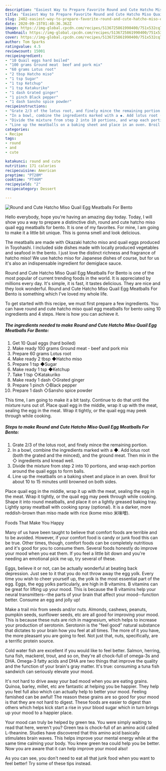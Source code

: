 ```yaml
---
description: "Easiest Way to Prepare Favorite Round and Cute Hatcho Miso Quail Egg Meatballs For Bento"
title: "Easiest Way to Prepare Favorite Round and Cute Hatcho Miso Quail Egg Meatballs For Bento"
slug: 2402-easiest-way-to-prepare-favorite-round-and-cute-hatcho-miso-quail-egg-meatballs-for-bento
date: 2020-09-15T01:40:36.362Z
image: https://img-global.cpcdn.com/recipes/5136725861990400/751x532cq70/round-and-cute-hatcho-miso-quail-egg-meatballs-for-bento-recipe-main-photo.jpg
thumbnail: https://img-global.cpcdn.com/recipes/5136725861990400/751x532cq70/round-and-cute-hatcho-miso-quail-egg-meatballs-for-bento-recipe-main-photo.jpg
cover: https://img-global.cpcdn.com/recipes/5136725861990400/751x532cq70/round-and-cute-hatcho-miso-quail-egg-meatballs-for-bento-recipe-main-photo.jpg
author: Tom Sparks
ratingvalue: 4.5
reviewcount: 15001
recipeingredient:
- "10 Quail eggs hard boiled"
- "100 grams Ground meat  beef and pork mix"
- "60 grams Lotus root"
- "2 tbsp Hatcho miso"
- "1 tsp Sugar"
- "1 tsp Ketchup"
- "1 tsp Katakuriko"
- "1 dash Grated ginger"
- "1 pinch Black pepper"
- "1 dash Sansho spice powder"
recipeinstructions:
- "Grate 2/3 of the lotus root, and finely mince the remaining portion."
- "In a bowl, combine the ingredients marked with a ◆. Add lotus root (both the grated and the minced), and the ground meat. Then mix in the ◇ ingredients and knead well."
- "Divide the mixture from step 2 into 10 portions, and wrap each portion around the quail eggs to form balls."
- "Line up the meatballs on a baking sheet and place in an oven. Broil for about 10 to 15 minutes until browned on both sides."
categories:
- Recipe
tags:
- round
- and
- cute

katakunci: round and cute 
nutrition: 171 calories
recipecuisine: American
preptime: "PT28M"
cooktime: "PT46M"
recipeyield: "2"
recipecategory: Dessert

---
```



![Round and Cute Hatcho Miso Quail Egg Meatballs For Bento](https://img-global.cpcdn.com/recipes/5136725861990400/751x532cq70/round-and-cute-hatcho-miso-quail-egg-meatballs-for-bento-recipe-main-photo.jpg)

Hello everybody, hope you're having an amazing day today. Today, I will show you a way to prepare a distinctive dish, round and cute hatcho miso quail egg meatballs for bento. It is one of my favorites. For mine, I am going to make it a little bit unique. This is gonna smell and look delicious.

The meatballs are made with Okazaki hatcho miso and quail eggs produced in Toyohashi. I included side dishes made with locally produced vegetables and seafood in the bento. I just love the distinct richness and fragrance of hatcho miso! We use hatcho miso for Japanese dishes of course, but for us it&#39;s also an indispensable ingredient for demiglace sauce.

Round and Cute Hatcho Miso Quail Egg Meatballs For Bento is one of the most popular of current trending foods in the world. It is appreciated by millions every day. It's simple, it is fast, it tastes delicious. They are nice and they look wonderful. Round and Cute Hatcho Miso Quail Egg Meatballs For Bento is something which I've loved my whole life.


To get started with this recipe, we must first prepare a few ingredients. You can have round and cute hatcho miso quail egg meatballs for bento using 10 ingredients and 4 steps. Here is how you can achieve it.

<!--inarticleads1-->

##### The ingredients needed to make Round and Cute Hatcho Miso Quail Egg Meatballs For Bento:

1. Get 10 Quail eggs (hard boiled)
1. Make ready 100 grams Ground meat - beef and pork mix
1. Prepare 60 grams Lotus root
1. Make ready 2 tbsp ◆Hatcho miso
1. Prepare 1 tsp ◆Sugar
1. Make ready 1 tsp ◆Ketchup
1. Take 1 tsp ◇Katakuriko
1. Make ready 1 dash ◇Grated ginger
1. Prepare 1 pinch ◇Black pepper
1. Prepare 1 dash ◇Sansho spice powder


This time, I am going to make it a bit tasty. Continue to do that until the mixture runs out of. Place quail egg in the middle, wrap it up with the meat, sealing the egg in the meat. Wrap it tightly, or the quail egg may peek through while cooking. 

<!--inarticleads2-->

##### Steps to make Round and Cute Hatcho Miso Quail Egg Meatballs For Bento:

1. Grate 2/3 of the lotus root, and finely mince the remaining portion.
1. In a bowl, combine the ingredients marked with a ◆. Add lotus root (both the grated and the minced), and the ground meat. Then mix in the ◇ ingredients and knead well.
1. Divide the mixture from step 2 into 10 portions, and wrap each portion around the quail eggs to form balls.
1. Line up the meatballs on a baking sheet and place in an oven. Broil for about 10 to 15 minutes until browned on both sides.


Place quail egg in the middle, wrap it up with the meat, sealing the egg in the meat. Wrap it tightly, or the quail egg may peek through while cooking. Shape it into round meatballs, and place it on a lightly greased baking tray. Lightly spray meatball with cooking spray (optional). It is a darker, more reddish-brown than miso made with rice (kome miso 米味噌). 

Foods That Make You Happy


Many of us have been taught to believe that comfort foods are terrible and to be avoided. However, if your comfort food is candy or junk food this can be true. Other times, though, comfort foods can be completely nutritious and it's good for you to consume them. Several foods honestly do improve your mood when you eat them. If you feel a little bit down and you're needing an emotional pick me up, try several of these.

Eggs, believe it or not, can be actually wonderful at beating back depression. Just see to it that you do not throw away the egg yolk. Every time you wish to cheer yourself up, the yolk is the most essential part of the egg. Eggs, the egg yolks particularly, are high in B vitamins. B vitamins can be great for lifting up your mood. This is because the B vitamins help your neural transmitters--the parts of your brain that affect your mood--function better. Consume an egg and jolly up!

Make a trail mix from seeds and/or nuts. Almonds, cashews, peanuts, pumpkin seeds, sunflower seeds, etc are all good for improving your mood. This is because these nuts are rich in magnesium, which helps to increase your production of serotonin. Serotonin is the "feel good" natural substance that dictates to your brain how you feel at all times. The more of it you have, the more pleasant you are going to feel. Not just that, nuts, specifically, are a terrific protein source.

Cold water fish are excellent if you would like to feel better. Salmon, herring, tuna fish, mackerel, trout, and so on, they're all chock-full of omega-3s and DHA. Omega-3 fatty acids and DHA are two things that improve the quality and the function of your brain's gray matter. It's true: consuming a tuna fish sandwich can seriously elevate your mood. 

It's not hard to drive away your bad mood when you are eating grains. Quinoa, barley, millet, etc are fantastic at helping you be happier. They help you feel full also which can actually help to better your mood. Feeling famished can be awful! The reason these grains are so good for your mood is that they are not hard to digest. These foods are easier to digest than others which helps kick start a rise in your blood sugar which in turn brings up your mood to a happier place.

Your mood can truly be helped by green tea. You were simply waiting to read that here, weren't you? Green tea is chock-full of an amino acid called L-theanine. Studies have discovered that this amino acid basically stimulates brain waves. This helps improve your mental energy while at the same time calming your body. You knew green tea could help you be better. Now you are aware that it can help improve your mood also!

As you can see, you don't need to eat all that junk food when you want to feel better! Try  some  of  these  tips  instead.

